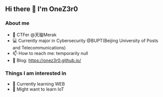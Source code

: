 ## Hi there 👋 I'm OneZ3r0

### About me
- 🔭 CTFer @天璇Merak
- 💻 Currently major in Cybersecurity @BUPT(Beijing University of Posts and Telecommunications)
- 📫 How to reach me: temporarily null
- 📝 Blog: https://onez3r0.github.io/

### Things I am interested in
- 👾 Currently learning WEB
- 🌱 Might want to learn IoT
